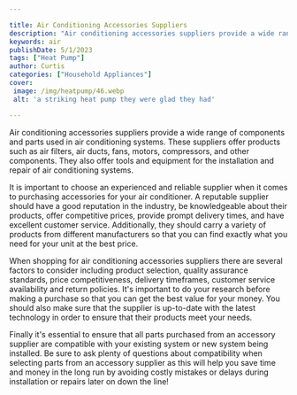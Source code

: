 ```yaml
---

title: Air Conditioning Accessories Suppliers
description: "Air conditioning accessories suppliers provide a wide range of components and parts used in air conditioning systems. These suppli...get more info"
keywords: air
publishDate: 5/1/2023
tags: ["Heat Pump"]
author: Curtis
categories: ["Household Appliances"]
cover: 
 image: /img/heatpump/46.webp
 alt: 'a striking heat pump they were glad they had'

---
```


Air conditioning accessories suppliers provide a wide range of components and parts used in air conditioning systems. These suppliers offer products such as air filters, air ducts, fans, motors, compressors, and other components. They also offer tools and equipment for the installation and repair of air conditioning systems.

It is important to choose an experienced and reliable supplier when it comes to purchasing accessories for your air conditioner. A reputable supplier should have a good reputation in the industry, be knowledgeable about their products, offer competitive prices, provide prompt delivery times, and have excellent customer service. Additionally, they should carry a variety of products from different manufacturers so that you can find exactly what you need for your unit at the best price.

When shopping for air conditioning accessories suppliers there are several factors to consider including product selection, quality assurance standards, price competitiveness, delivery timeframes, customer service availability and return policies. It's important to do your research before making a purchase so that you can get the best value for your money. You should also make sure that the supplier is up-to-date with the latest technology in order to ensure that their products meet your needs.

Finally it's essential to ensure that all parts purchased from an accessory supplier are compatible with your existing system or new system being installed. Be sure to ask plenty of questions about compatibility when selecting parts from an accessory supplier as this will help you save time and money in the long run by avoiding costly mistakes or delays during installation or repairs later on down the line!
